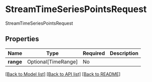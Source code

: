 # StreamTimeSeriesPointsRequest

StreamTimeSeriesPointsRequest

## Properties
| Name | Type | Required | Description |
| ------------ | ------------- | ------------- | ------------- |
**range** | Optional[TimeRange] | No |  |


[[Back to Model list]](../../../README.md#models-v1-link) [[Back to API list]](../../README.md#documentation-for-api-endpoints) [[Back to README]](../../README.md)
